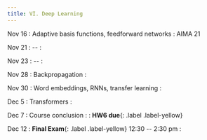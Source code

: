 ```yaml
---
title: VI. Deep Learning
---
```


Nov 16
: Adaptive basis functions, feedforward networks
  : AIMA 21

Nov 21
: --
  : 

Nov 23
: --
  : 

Nov 28
: Backpropagation
  : 

Nov 30
: Word embeddings, RNNs, transfer learning
  : 

Dec 5
: Transformers
  : 

Dec 7
: Course conclusion
  : 
: **HW6 due**{: .label .label-yellow}

Dec 12
: **Final Exam**{: .label .label-yellow} 12:30 -- 2:30 pm
  : 
